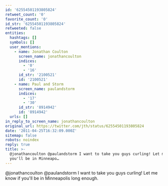 ```yaml
---
id: '62554501193805824'
retweet_count: '0'
favorite_count: '0'
id_str: '62554501193805824'
retweeted: false
entities:
  hashtags: []
  symbols: []
  user_mentions:
    - name: Jonathan Coulton
      screen_name: jonathancoulton
      indices:
        - '0'
        - '16'
      id_str: '2100521'
      id: '2100521'
    - name: Paul and Storm
      screen_name: paulandstorm
      indices:
        - '17'
        - '30'
      id_str: '8914942'
      id: '8914942'
  urls: []
in_reply_to_screen_name: jonathancoulton
original_url: https://twitter.com/jth/status/62554501193805824
date: '2011-04-25T16:32:09.000Z'
sitemap: false
robots: noindex
reply: true
title: >-
  @jonathancoulton @paulandstorm I want to take you guys curling! Let me know if
  you'll be in Minneapo…
---
```


@jonathancoulton @paulandstorm I want to take you guys curling! Let me know if you'll be in Minneapolis long enough.